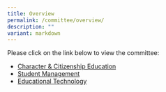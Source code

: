 ```yaml
---
title: Overview
permalink: /committee/overview/
description: ""
variant: markdown
---
```

Please click on the link below to view the committee:  
  

*   [Character & Citizenship Education](../Character-Education/overview/)
*   [Student Management](../student-management/)
*   [Educational Technology](../Educational-Technology/overview/)
